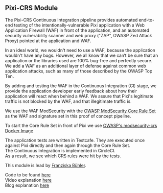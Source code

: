 ## Pixi-CRS Module

The Pixi-CRS Continuous Integration pipeline provides automated end-to-end testing of the intentionally-vulnerable Pixi application with a Web Application Firewall (WAF) in front of the application, and an automated security vulnerability scanner and web proxy ("ZAP", OWASP Zed Attack Proxy) pointed at the application and WAF.


In an ideal world, we wouldn't need to use a WAF, because the application wouldn't have any bugs. However, we all know that we can‘t be sure that an application or the libraries used are 100% bug-free and perfectly secure.  
We add a WAF as an additional layer of defense against common web application attacks, such as many of those described by the OWASP Top Ten.
    
By adding and testing the WAF in the Continuous Integration (CI) stage, we provide the application developer early feedback about how their application will react when behind a WAF. We assure that Pixi's legitimate traffic is not blocked by the WAF, and that illegitimate traffic is.
   
We use the WAF ModSecurity with the [OWASP ModSecurity Core Rule Set](https://coreruleset.org) as the WAF and signature set in this proof of concept pipeline. 

To start the Core Rule Set in front of Pixi we use [OWASP's modsecurity-crs Docker Image](https://hub.docker.com/r/owasp/modsecurity-crs/)
     
The application tests are written in Testcafe. They are executed once against Pixi directly and then again through the Core Rule Set.  
The Continuous Integration is implemented in CircleCI.  
As a result, we see which CRS rules were hit by the tests.

This module is lead by [Franziska Bühler](team.md).

Code to be found [here](https://github.com/DevSlop/pixi-crs)  
Video explanation [here](https://vimeo.com/271451246)  
Blog explanation [here](https://dev.to/devslop/devslop-s-pixi-crs-pipeline-4bie)  

